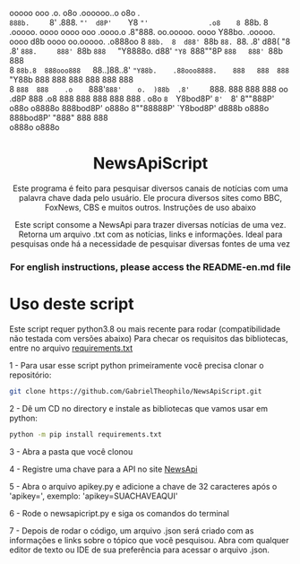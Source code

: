 ooooo      ooo                                           .o.                   o8o   .oooooo..o                     o8o                 .   
`888b.     `8'                                          .888.                  `"'  d8P'    `Y8                     `"'               .o8   
 8 `88b.    8   .ooooo.  oooo oooo    ooo  .oooo.o     .8"888.     oo.ooooo.  oooo  Y88bo.       .ooooo.  oooo d8b oooo  oo.ooooo.  .o888oo 
 8   `88b.  8  d88' `88b  `88. `88.  .8'  d88(  "8    .8' `888.     888' `88b `888   `"Y8888o.  d88' `"Y8 `888""8P `888   888' `88b   888   
 8     `88b.8  888ooo888   `88..]88..8'   `"Y88b.    .88ooo8888.    888   888  888       `"Y88b 888        888      888   888   888   888   
 8       `888  888    .o    `888'`888'    o.  )88b  .8'     `888.   888   888  888  oo     .d8P 888   .o8  888      888   888   888   888 . 
o8o        `8  `Y8bod8P'     `8'  `8'     8""888P' o88o     o8888o  888bod8P' o888o 8""88888P'  `Y8bod8P' d888b    o888o  888bod8P'   "888" 
                                                                    888                                                   888               
                                                                   o888o                                                 o888o              
                                                                                                                                         

<h1 align="center"> NewsApiScript</h1>
<p align="center">Este programa é feito para pesquisar diversos canais de notícias com uma palavra chave dada pelo usuário. Ele procura diversos sites como BBC, FoxNews, CBS e muitos outros. Instruções de uso abaixo</p>
<p align="center">Este script consome a NewsApi para trazer diversas notícias de uma vez. Retorna um arquivo .txt com as notícias, links e informações. Ideal para pesquisas onde há a necessidade de pesquisar diversas fontes de uma vez</p>

<h3 align="center"> For english instructions, please access the README-en.md file</h3>




# Uso deste script

Este script requer python3.8 ou mais recente para rodar (compatibilidade não testada com versões abaixo)
Para checar os requisitos das bibliotecas, entre no arquivo [requirements.txt](https://github.com/GabrielTheophilo/NewsApiScript/blob/main/requirements.txt)

1 - Para usar esse script python primeiramente você precisa clonar o repositório: 
```bash
git clone https://github.com/GabrielTheophilo/NewsApiScript.git
```

2 - Dê um CD no directory e instale as bibliotecas que vamos usar em python:
```bash
python -m pip install requirements.txt
```

3 - Abra a pasta que você clonou

4 - Registre uma chave para a API no site [NewsApi](https://newsapi.org/)

5 - Abra o arquivo apikey.py e adicione a chave de 32 caracteres após o 'apikey=', exemplo: 'apikey=SUACHAVEAQUI'

6 - Rode o newsapicript.py e siga os comandos do terminal

7 - Depois de rodar o código, um arquivo .json será criado com as informações e links sobre o tópico que você pesquisou. Abra com qualquer editor de texto ou IDE de sua preferência para acessar o arquivo .json.

